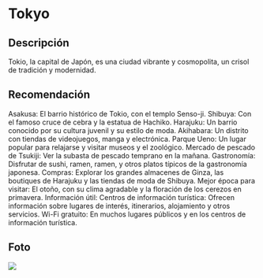 # Tokyo

## Descripción
Tokio, la capital de Japón, es una ciudad vibrante y cosmopolita, un crisol de tradición y modernidad. 

## Recomendación
Asakusa: El barrio histórico de Tokio, con el templo Senso-ji. 
Shibuya: Con el famoso cruce de cebra y la estatua de Hachiko. 
Harajuku: Un barrio conocido por su cultura juvenil y su estilo de moda. 
Akihabara: Un distrito con tiendas de videojuegos, manga y electrónica. 
Parque Ueno: Un lugar popular para relajarse y visitar museos y el zoológico. 
Mercado de pescado de Tsukiji: Ver la subasta de pescado temprano en la mañana. 
Gastronomía:
Disfrutar de sushi, ramen, ramen, y otros platos típicos de la gastronomía japonesa. 
Compras:
Explorar los grandes almacenes de Ginza, las boutiques de Harajuku y las tiendas de moda de Shibuya. 
Mejor época para visitar:
El otoño, con su clima agradable y la floración de los cerezos en primavera. 
Información útil:
Centros de información turística: Ofrecen información sobre lugares de interés, itinerarios, alojamiento y otros servicios. 
Wi-Fi gratuito: En muchos lugares públicos y en los centros de información turística. 

## Foto
![](https://dynamic-media-cdn.tripadvisor.com/media/photo-o/1b/4b/5d/10/caption.jpg?w=1400&h=1400&s=1&cx=1005&cy=690&chk=v1_2ed86f729380ea073850)

